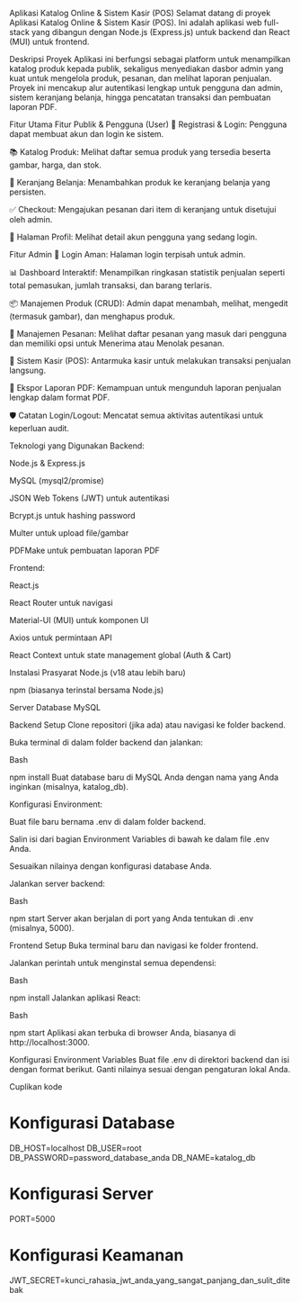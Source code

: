 Aplikasi Katalog Online & Sistem Kasir (POS)
Selamat datang di proyek Aplikasi Katalog Online & Sistem Kasir (POS). Ini adalah aplikasi web full-stack yang dibangun dengan Node.js (Express.js) untuk backend dan React (MUI) untuk frontend.

Deskripsi Proyek
Aplikasi ini berfungsi sebagai platform untuk menampilkan katalog produk kepada publik, sekaligus menyediakan dasbor admin yang kuat untuk mengelola produk, pesanan, dan melihat laporan penjualan. Proyek ini mencakup alur autentikasi lengkap untuk pengguna dan admin, sistem keranjang belanja, hingga pencatatan transaksi dan pembuatan laporan PDF.

Fitur Utama
Fitur Publik & Pengguna (User)
👤 Registrasi & Login: Pengguna dapat membuat akun dan login ke sistem.

📚 Katalog Produk: Melihat daftar semua produk yang tersedia beserta gambar, harga, dan stok.

🛒 Keranjang Belanja: Menambahkan produk ke keranjang belanja yang persisten.

✅ Checkout: Mengajukan pesanan dari item di keranjang untuk disetujui oleh admin.

📄 Halaman Profil: Melihat detail akun pengguna yang sedang login.

Fitur Admin
🔐 Login Aman: Halaman login terpisah untuk admin.

📊 Dashboard Interaktif: Menampilkan ringkasan statistik penjualan seperti total pemasukan, jumlah transaksi, dan barang terlaris.

📦 Manajemen Produk (CRUD): Admin dapat menambah, melihat, mengedit (termasuk gambar), dan menghapus produk.

🛒 Manajemen Pesanan: Melihat daftar pesanan yang masuk dari pengguna dan memiliki opsi untuk Menerima atau Menolak pesanan.

🏪 Sistem Kasir (POS): Antarmuka kasir untuk melakukan transaksi penjualan langsung.

📄 Ekspor Laporan PDF: Kemampuan untuk mengunduh laporan penjualan lengkap dalam format PDF.

🛡️ Catatan Login/Logout: Mencatat semua aktivitas autentikasi untuk keperluan audit.

Teknologi yang Digunakan
Backend:

Node.js & Express.js

MySQL (mysql2/promise)

JSON Web Tokens (JWT) untuk autentikasi

Bcrypt.js untuk hashing password

Multer untuk upload file/gambar

PDFMake untuk pembuatan laporan PDF

Frontend:

React.js

React Router untuk navigasi

Material-UI (MUI) untuk komponen UI

Axios untuk permintaan API

React Context untuk state management global (Auth & Cart)


Instalasi
Prasyarat
Node.js (v18 atau lebih baru)

npm (biasanya terinstal bersama Node.js)

Server Database MySQL

Backend Setup
Clone repositori (jika ada) atau navigasi ke folder backend.

Buka terminal di dalam folder backend dan jalankan:

Bash

npm install
Buat database baru di MySQL Anda dengan nama yang Anda inginkan (misalnya, katalog_db).

Konfigurasi Environment:

Buat file baru bernama .env di dalam folder backend.

Salin isi dari bagian Environment Variables di bawah ke dalam file .env Anda.

Sesuaikan nilainya dengan konfigurasi database Anda.

Jalankan server backend:

Bash

npm start
Server akan berjalan di port yang Anda tentukan di .env (misalnya, 5000).

Frontend Setup
Buka terminal baru dan navigasi ke folder frontend.

Jalankan perintah untuk menginstal semua dependensi:

Bash

npm install
Jalankan aplikasi React:

Bash

npm start
Aplikasi akan terbuka di browser Anda, biasanya di http://localhost:3000.

Konfigurasi Environment Variables
Buat file .env di direktori backend dan isi dengan format berikut. Ganti nilainya sesuai dengan pengaturan lokal Anda.

Cuplikan kode

# Konfigurasi Database
DB_HOST=localhost
DB_USER=root
DB_PASSWORD=password_database_anda
DB_NAME=katalog_db

# Konfigurasi Server
PORT=5000

# Konfigurasi Keamanan
JWT_SECRET=kunci_rahasia_jwt_anda_yang_sangat_panjang_dan_sulit_ditebak
